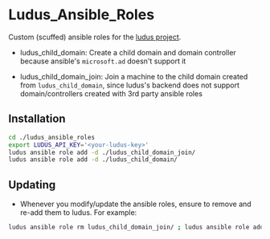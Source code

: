 # Ludus_Ansible_Roles

Custom (scuffed) ansible roles for the [ludus project](https://gitlab.com/badsectorlabs/ludus). 

- ludus_child_domain: Create a child domain and domain controller because ansible's `microsoft.ad` doesn't support it 

- ludus_child_domain_join: Join a machine to the child domain created from `ludus_child_domain`, since ludus's backend does not support domain/controllers created with 3rd party ansible roles 

## Installation 

```bash
cd ./ludus_ansible_roles 
export LUDUS_API_KEY='<your-ludus-key>'
ludus ansible role add -d ./ludus_child_domain_join/
ludus ansible role add -d ./ludus_child_domain/ 
```

## Updating 

- Whenever you modify/update the ansible roles, ensure to remove and re-add them to ludus. For example: 

```bash
ludus ansible role rm ludus_child_domain_join/ ; ludus ansible role add -d ./ludus_child_domain_join/
```